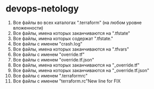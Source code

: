 # devops-netology
1) Все файлы во всех каталогах ".terraform" (на любом уровне вложенности)
2) Все файлы, имена которых заканчиваются на ".tfstate"
3) Все файлы, имена которых содержат ".tfstate."
4) Все файлы с именем "crash.log"
5) Все файлы, имена которых заканчиваются на ".tfvars"
6) Все файлы с именем "override.tf"
7) Все файлы с именем "override.tf.json"
8) Все файлы, имена которых заканчиваются на "_override.tf"
9) Все файлы, имена которых заканчиваются на "_override.tf.json"
10) Все файлы с именем ".terraformrc"
11) Все файлы с именем "terraform.rc"New line for FIX
